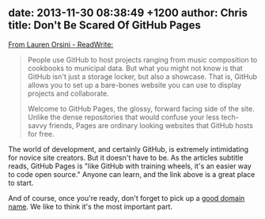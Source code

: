 date: 2013-11-30 08:38:49 +1200
author: Chris
title: Don't Be Scared Of GitHub Pages
----

[From Lauren Orsini - ReadWrite:](http://readwrite.com/2013/11/27/github-pages-explained)

> People use GitHub to host projects ranging from music composition to cookbooks to municipal data. But what you might not know is that GitHub isn't just a storage locker, but also a showcase. That is, GitHub allows you to set up a bare-bones website you can use to display projects and collaborate.
>
>  Welcome to GitHub Pages, the glossy, forward facing side of the site. Unlike the dense repositories that would confuse your less tech-savvy friends, Pages are ordinary looking websites that GitHub hosts for free.

The world of development, and certainly GitHub, is extremely intimidating for novice site creators. But it doesn't have to be. As the articles subtitle reads, GitHub Pages is "like GitHub with training wheels, it's an easier way to code open source." Anyone can learn, and the link above is a great place to start.

And of course, once you're ready, don't forget to pick up a [good domain name](https://iwantmyname.com/services/developer/github-pages-custom-domain). We like to think it's the most important part.

<!-- more -->